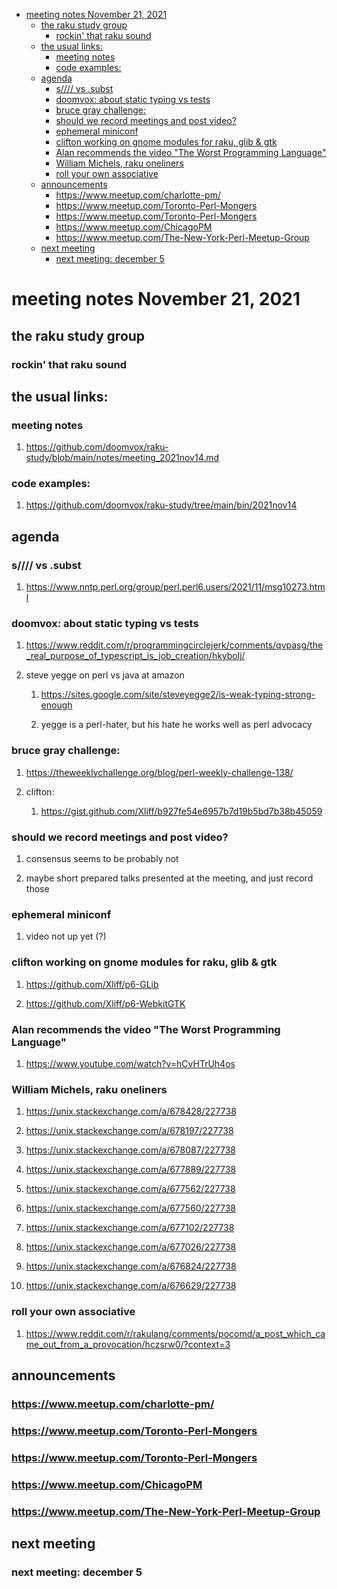 - [meeting notes November 21, 2021](#org34fd65e)
  - [the raku study group](#org696be0a)
    - [rockin' that raku sound](#org793d98a)
  - [the usual links:](#org1888012)
    - [meeting notes](#org517ef04)
    - [code examples:](#org97dd64a)
  - [agenda](#org897f9f5)
    - [s//// vs .subst](#org1351492)
    - [doomvox: about static typing vs tests](#org21cf5f8)
    - [bruce gray challenge:](#orgc9f068b)
    - [should we record meetings and post video?](#org1adda28)
    - [ephemeral miniconf](#org1c9b360)
    - [clifton working on gnome modules for raku, glib & gtk](#org6af6a07)
    - [Alan recommends the video "The Worst Programming Language"](#orgf23996c)
    - [William Michels, raku oneliners](#orgf6d43e0)
    - [roll your own associative](#org6ab294b)
  - [announcements](#orge3c042a)
    - [<https://www.meetup.com/charlotte-pm/>](#orgfd4de1a)
    - [<https://www.meetup.com/Toronto-Perl-Mongers>](#org10e03df)
    - [<https://www.meetup.com/Toronto-Perl-Mongers>](#orgbb0fbf7)
    - [<https://www.meetup.com/ChicagoPM>](#org676fd33)
    - [<https://www.meetup.com/The-New-York-Perl-Meetup-Group>](#orgb45726a)
  - [next meeting](#org3f28667)
    - [next meeting: december 5](#org3a5e08e)


<a id="org34fd65e"></a>

# meeting notes November 21, 2021


<a id="org696be0a"></a>

## the raku study group


<a id="org793d98a"></a>

### rockin' that raku sound


<a id="org1888012"></a>

## the usual links:


<a id="org517ef04"></a>

### meeting notes

1.  <https://github.com/doomvox/raku-study/blob/main/notes/meeting_2021nov14.md>


<a id="org97dd64a"></a>

### code examples:

1.  <https://github.com/doomvox/raku-study/tree/main/bin/2021nov14>


<a id="org897f9f5"></a>

## agenda


<a id="org1351492"></a>

### s//// vs .subst

1.  <https://www.nntp.perl.org/group/perl.perl6.users/2021/11/msg10273.html>


<a id="org21cf5f8"></a>

### doomvox: about static typing vs tests

1.  <https://www.reddit.com/r/programmingcirclejerk/comments/qvpasg/the_real_purpose_of_typescript_is_job_creation/hkybolj/>

2.  steve yegge on perl vs java at amazon

    1.  <https://sites.google.com/site/steveyegge2/is-weak-typing-strong-enough>
    
    2.  yegge is a perl-hater, but his hate he works well as perl advocacy


<a id="orgc9f068b"></a>

### bruce gray challenge:

1.  <https://theweeklychallenge.org/blog/perl-weekly-challenge-138/>

2.  clifton:

    1.  <https://gist.github.com/Xliff/b927fe54e6957b7d19b5bd7b38b45059>


<a id="org1adda28"></a>

### should we record meetings and post video?

1.  consensus seems to be probably not

2.  maybe short prepared talks presented at the meeting, and just record those


<a id="org1c9b360"></a>

### ephemeral miniconf

1.  video not up yet (?)


<a id="org6af6a07"></a>

### clifton working on gnome modules for raku, glib & gtk

1.  <https://github.com/Xliff/p6-GLib>

2.  <https://github.com/Xliff/p6-WebkitGTK>


<a id="orgf23996c"></a>

### Alan recommends the video "The Worst Programming Language"

1.  <https://www.youtube.com/watch?v=hCvHTrUh4os>


<a id="orgf6d43e0"></a>

### William Michels, raku oneliners

1.  <https://unix.stackexchange.com/a/678428/227738>

2.  <https://unix.stackexchange.com/a/678197/227738>

3.  <https://unix.stackexchange.com/a/678087/227738>

4.  <https://unix.stackexchange.com/a/677889/227738>

5.  <https://unix.stackexchange.com/a/677562/227738>

6.  <https://unix.stackexchange.com/a/677560/227738>

7.  <https://unix.stackexchange.com/a/677102/227738>

8.  <https://unix.stackexchange.com/a/677026/227738>

9.  <https://unix.stackexchange.com/a/676824/227738>

10. <https://unix.stackexchange.com/a/676629/227738>


<a id="org6ab294b"></a>

### roll your own associative

1.  <https://www.reddit.com/r/rakulang/comments/pocomd/a_post_which_came_out_from_a_provocation/hczsrw0/?context=3>


<a id="orge3c042a"></a>

## announcements


<a id="orgfd4de1a"></a>

### <https://www.meetup.com/charlotte-pm/>


<a id="org10e03df"></a>

### <https://www.meetup.com/Toronto-Perl-Mongers>


<a id="orgbb0fbf7"></a>

### <https://www.meetup.com/Toronto-Perl-Mongers>


<a id="org676fd33"></a>

### <https://www.meetup.com/ChicagoPM>


<a id="orgb45726a"></a>

### <https://www.meetup.com/The-New-York-Perl-Meetup-Group>


<a id="org3f28667"></a>

## next meeting


<a id="org3a5e08e"></a>

### next meeting: december 5
